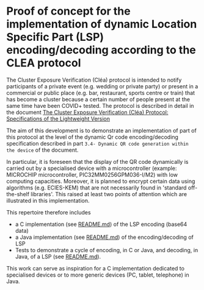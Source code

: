 # Proof of concept for the implementation of dynamic Location Specific Part (LSP) encoding/decoding according to the CLEA protocol

The Cluster Exposure Verification (Cléa) protocol is intended to notify participants of a private event (e.g. wedding or private party) or present in a commercial or public place (e.g. bar, restaurant, sports centre or train) that has become a cluster because a certain number of people present at the same time have been COVID+ tested. The protocol is described in detail in the document [The Cluster Exposure Verification (Cléa) Protocol: Specifications of the Lightweight Version](https://hal.inria.fr/hal-03146022/)

The aim of this development is to demonstrate an implementation of part of this protocol at the level of the dynamic Qr code encoding/decoding specification described in part `3.4- Dynamic QR code generation within the device` of the document.

In particular, it is foreseen that the display of the QR code dynamically is carried out by a specialised device with a microcontroller (example: MICROCHIP microcontroller, PIC32MM0256GPM036-I/M2) with low computing capacities. Moreover, it is planned to encrypt certain data using algorithms (e.g. ECIES-KEM) that are not necessarily found in 'standard off-the-shelf libraries'. This raised at least two points of attention which are illustrated in this implementation.

This repertoire therefore includes

* a C implementation (see [README.md](c/README.md)) of the LSP encoding (base64 data)
* a Java implementation (see [README.md](java/README.md)) of the encoding/decoding of LSP
* Tests to demonstrate a cycle of encoding, in C or Java, and decoding, in Java, of a LSP (see [README.md](test/README.md)).

This work can serve as inspiration for a C implementation dedicated to specialised devices or to more generic devices (PC, tablet, telephone) in Java.

